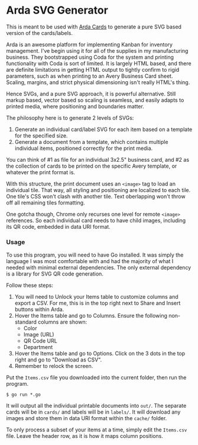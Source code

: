 # Arda SVG Generator

This is meant to be used with [Arda Cards](https://arda.cards/) to generate a
pure SVG based version of the cards/labels.

Arda is an awesome platform for implementing Kanban for inventory management.
I've begin using it for all of the supplies in my manufacturing business. They
bootstrapped using Coda for the system and printing functionality with Coda is
sort of limited. It is largely HTML based, and there are definite limitations in
getting HTML output to tightly confirm to rigid parameters, such as when
printing to an Avery Business Card sheet. Scaling, margins, and strict physical
dimensioning isn't really HTML's thing.

Hence SVGs, and a pure SVG approach, it is powerful alternative. Still markup
based, vector based so scaling is seamless, and easily adapts to printed media,
where positioning and boundaries matter.

The philosophy here is to generate 2 levels of SVGs:

1. Generate an individual card/label SVG for each item based on a template for
   the specified size.
2. Generate a document from a template, which contains multiple individual
   items, positioned correctly for the print media.

You can think of #1 as file for an individual 3x2.5" business card, and #2 as
the collection of cards to be printed on the specific Avery template, or
whatever the print format is.

With this structure, the print document uses an `<image>` tag to load an
individual tile. That way, all styling and positioning are localized to each
tile. One tile's CSS won't clash with another tile. Text oberlapping won't throw
off all remaining tiles formatting.

One gotcha though, Chrome only recurses one level for remote `<image>`
references. So each individual card needs to have child images, including its QR
code, embedded in data URI format.

### Usage

To use this program, you will need to have Go installed. It was simply the
language I was most comfortable with and had the majority of what I needed with
minimal external dependencies. The only external dependency is a library for SVG
QR code generation.

Follow these steps:

1. You will need to Unlock your Items table to customize columns and export a
   CSV. For me, this is in the top right next to Share and Insert buttons within
   Arda.
2. Hover the Items table and go to Columns. Ensure the following non-standard
   columns are shown:
    * Color
    * Image (URL)
    * QR Code URL
    * Department
3. Hover the Items table and go to Options. Click on the 3 dots in the top right
   and go to "Download as CSV".
4. Remember to relock the screen.

Put the `Items.csv` file you downloaded into the current folder, then run the program.

```
$ go run *.go
```

It will output all the individual printable documents into `out/`. The separate
cards will be in `cards/` and labels will be in `labels/`. It will download any
images and store them in data URI format within the `cache/` folder.

To only process a subset of your items at a time, simply edit the `Items.csv`
file. Leave the header row, as it is how it maps column positions.